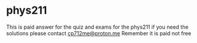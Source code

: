 # phys211
This is paid answer for the quiz and exams for the phys211
if you need the solutions please contact cp712me@proton.me
Remember it is paid not free

